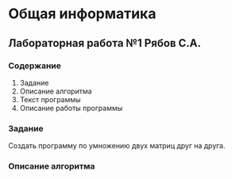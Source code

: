 # Общая информатика
## Лабораторная работа №1 Рябов С.А.
### Содержание  
1. Задание
2. Описание алгоритма
3. Текст программы
4. Описание работы программы   
### Задание
Создать программу по умножению двух матриц друг на друга.
### Описание алгоритма

